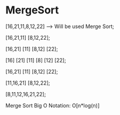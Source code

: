 # MergeSort

[16,21,11,8,12,22] --> Will be used Merge Sort;

[16,21,11]      [8,12,22];

[16,21] [11]       [8,12]  [22];

[16] [21] [11]      [8] [12] [22];

[16,21] [11]      [8,12]  [22];

[11,16,21]      [8,12,22];

[8,11,12,16,21,22];


Merge Sort Big O Notation: O[n*log(n)]
